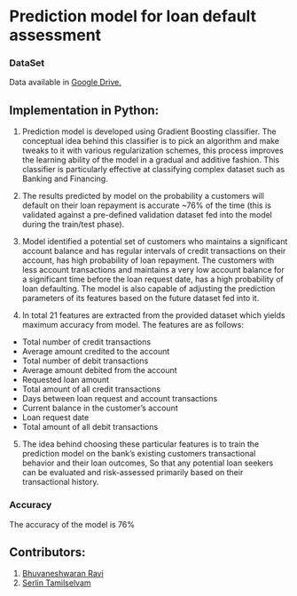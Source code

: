 # Prediction model for loan default assessment

### DataSet

Data available in <a href="https://drive.google.com/file/d/1Bgvky1gxY-bQqiRUX3-GOBGwezhU0tba/view?usp=sharing">Google Drive.</a>

## Implementation in Python:

1. Prediction model is developed using Gradient Boosting classifier. The conceptual idea behind this classifier is to pick an algorithm and make tweaks to it with various regularization schemes, this process improves the learning ability of the model in a gradual and additive fashion. This classifier is particularly effective at classifying complex dataset such as Banking and Financing.

2. The results predicted by model on the probability a customers will default on their loan repayment is accurate ~76% of the time (this is validated against a pre-defined validation dataset fed into the model during the train/test phase).

3. Model identified a potential set of customers who maintains a significant account balance and has regular intervals of credit transactions on their account, has high probability of loan repayment. The customers with less account transactions and maintains a very low account balance for a significant time before the loan request date, has a high probability of loan defaulting. The model is also capable of adjusting the prediction parameters of its features based on the future dataset fed into it.

4. In total 21 features are extracted from the provided dataset which yields maximum accuracy from model. The features are as follows:
<ul>
	<li>Total number of credit transactions</li>
	<li>Average amount credited to the account</li>
	<li>Total number of debit transactions</li>
	<li>Average amount debited from the account</li>
	<li>Requested loan amount</li>
	<li>Total amount of all credit transactions</li>
	<li>Days between loan request and account transactions</li>
	<li>Current balance in the customer’s account</li>
	<li>Loan request date</li>
	<li>Total amount of all debit transactions</li>
</ul>

5. The idea behind choosing these particular features is to train the prediction model on the bank’s existing customers transactional behavior and their loan outcomes, So that any potential loan seekers can be evaluated and risk-assessed primarily based on their transactional history.

### Accuracy
The accuracy of the model is 76%

## Contributors:

1. <a href="https://github.com/BhuvaneshRavi" target="_blank">Bhuvaneshwaran Ravi</a>
2. <a href="https://github.com/serlintamilselvam" target="_blank">Serlin Tamilselvam</a>

